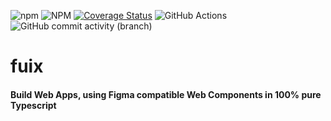 ![npm](https://img.shields.io/npm/v/fuix)
![NPM](https://img.shields.io/npm/l/fuix)
[![Coverage Status](https://coveralls.io/repos/github/martinrossil/fuix/badge.svg?branch=main)](https://coveralls.io/github/martinrossil/fuix?branch=main)
![GitHub Actions](https://github.com/martinrossil/fuix/actions/workflows/commit.yml/badge.svg)
![GitHub commit activity (branch)](https://img.shields.io/github/commit-activity/t/martinrossil/fuix)

# fuix

#### Build Web Apps, using Figma compatible Web Components in 100% pure Typescript
